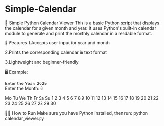 # Simple-Calendar
📅 Simple Python Calendar Viewer
This is a basic Python script that displays the calendar for a given month and year. It uses Python's built-in calendar module to generate and print the monthly calendar in a readable format.

🔧 Features
1.Accepts user input for year and month

2.Prints the corresponding calendar in text format

3.Lightweight and beginner-friendly

🖥️ Example:

Enter the Year: 2025  
Enter the Month: 6

Mo Tu We Th Fr Sa Su 
                  1
 2  3  4  5  6  7  8
 9 10 11 12 13 14 15
16 17 18 19 20 21 22
23 24 25 26 27 28 29
30

🧑‍💻 How to Run
Make sure you have Python installed, then run:
    python calendar_viewer.py
